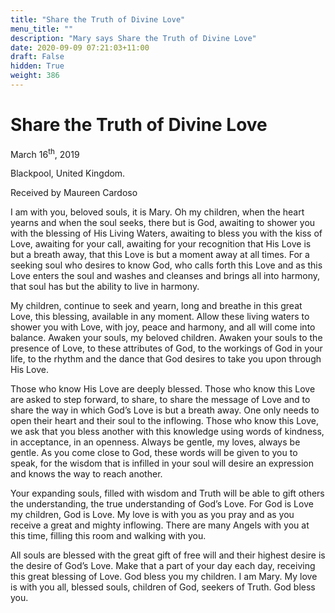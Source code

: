 ```yaml
---
title: "Share the Truth of Divine Love"
menu_title: ""
description: "Mary says Share the Truth of Divine Love"
date: 2020-09-09 07:21:03+11:00
draft: False
hidden: True
weight: 386
---
```

# Share the Truth of Divine Love 

March 16<sup>th</sup>, 2019

Blackpool, United Kingdom. 

Received by Maureen Cardoso



I am with you, beloved souls, it is Mary. Oh my children, when the heart yearns and when the soul seeks, there but is God, awaiting to shower you with the blessing of His Living Waters, awaiting to bless you with the kiss of Love, awaiting for your call, awaiting for your recognition that His Love is but a breath away, that this Love is but a moment away at all times. For a seeking soul who desires to know God, who calls forth this Love and as this Love enters the soul and washes and cleanses and brings all into harmony, that soul has but the ability to live in harmony. 

My children, continue to seek and yearn, long and breathe in this great Love, this blessing, available in any moment. Allow these living waters to shower you with Love, with joy, peace and harmony, and all will come into balance. Awaken your souls, my beloved children. Awaken your souls to the presence of Love, to these attributes of God, to the workings of God in your life, to the rhythm and the dance that God desires to take you upon through His Love. 

Those who know His Love are deeply blessed. Those who know this Love are asked to step forward, to share, to share the message of Love and to share the way in which God’s Love is but a breath away. One only needs to open their heart and their soul to the inflowing. Those who know this Love, we ask that you bless another with this knowledge using words of kindness, in acceptance, in an openness. Always be gentle, my loves, always be gentle. As you come close to God, these words will be given to you to speak, for the wisdom that is infilled in your soul will desire an expression and knows the way to reach another. 

Your expanding souls, filled with wisdom and Truth will be able to gift others the understanding, the true understanding of God’s Love. For God is Love my children, God is Love. My love is with you as you pray and as you receive a great and mighty inflowing. There are many Angels with you at this time, filling this room and walking with you.

All souls are blessed with the great gift of free will and their highest desire is the desire of God’s Love. Make that a part of your day each day, receiving this great blessing of Love. God bless you my children. I am Mary. My love is with you all, blessed souls, children of God, seekers of Truth. God bless you.


 